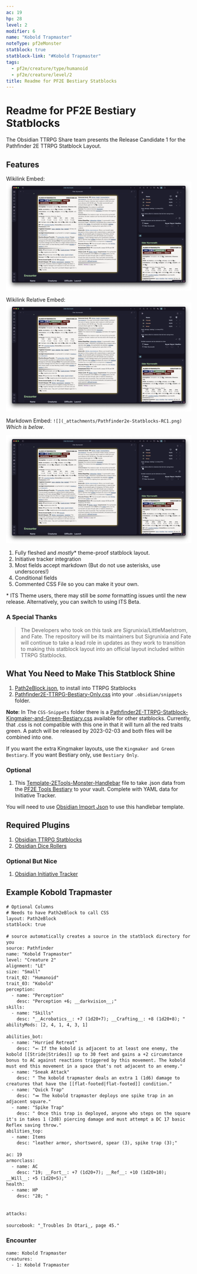 ```yaml
---
ac: 19
hp: 28
level: 2
modifier: 6
name: "Kobold Trapmaster"
noteType: pf2eMonster
statblock: true
statblock-link: "#Kobold Trapmaster"
tags:
  - pf2e/creature/type/humanoid
  - pf2e/creature/level/2
title: Readme for PF2E Bestiary Statblocks
---
```


# Readme for PF2E Bestiary Statblocks

The Obsidian TTRPG Share team presents the Release Candidate 1 for the Pathfinder 2E TTRPG Statblock Layout.

## Features

Wikilink Embed: ![](_attachments/Pathfinder2e-Statblocks-RC1.png)

Wikilink Relative Embed: ![](_attachments/Pathfinder2e-Statblocks-RC1.png)

Markdown Embed: `![](_attachments/Pathfinder2e-Statblocks-RC1.png)` *Which is below*.

![](_attachments/Pathfinder2e-Statblocks-RC1.png)

1. Fully fleshed and *mostly*\* theme-proof statblock layout.
2. Initiative tracker integration
3. Most fields accept markdown (But do not use asterisks, use underscores!)
4. Conditional fields
5. Commented CSS File so you can make it your own.

\* ITS Theme users, there may still be *some* formatting issues until the new release. Alternatively, you can switch to using ITS Beta.

### A Special Thanks

> The Developers who took on this task are Sigrunixia/LittleMaelstrom, and Fate. The repository will be its maintainers but Sigrunixia and Fate will continue to take a lead role in updates as they work to transition to making this statblock layout into an official layout included within TTRPG Statblocks.

## What You Need to Make This Statblock Shine

1. [Path2eBlock.json](_attachments/Path2eBlock.json), to install into TTRPG Statblocks
2. [Pathfinder2E-TTRPG-Bestiary-Only.css](../CSS-Snippets/Pathfinder2E-TTRPG-Bestiary-Only.css) into your `.obsidian/snippets` folder.

**Note**: In The `CSS-Snippets` folder there is a [Pathfinder2E-TTRPG-Statblock-Kingmaker-and-Green-Bestiary.css](../CSS-Snippets/Pathfinder2E-TTRPG-Statblock-Kingmaker-and-Green-Bestiary.css) available for other statblocks. Currently, that .css is not compatible with this one in that it will turn all the red traits green. A patch will be released by 2023-02-03 and both files will be combined into one.

If you want the extra Kingmaker layouts, use the `Kingmaker and Green Bestiary`. If you want Bestiary only, use `Bestiary Only`.

### Optional

1. This [Template-2ETools-Monster-Handlebar](Template-2ETools-Monster-Handlebar.md) file to take .json data from the [PF2E Tools Bestiary](https://pf2etools.com/bestiary.html#aapoph%20serpentfolk_b2) to your vault. Complete with YAML data for Initiative Tracker.

You will need to use [Obsidian Import Json](https://github.com/farling42/obsidian-import-json) to use this handlebar template.

## Required Plugins

1. [Obsidian TTRPG Statblocks](https://github.com/valentine195/obsidian-5e-statblocks)
2. [Obsidian Dice Rollers](https://github.com/valentine195/obsidian-dice-roller)

### Optional But Nice

1. [Obsidian Initiative Tracker](https://github.com/valentine195/obsidian-initiative-tracker)

## Example Kobold Trapmaster

```statblock
# Optional Columns
# Needs to have Path2eBlock to call CSS
layout: Path2eBlock
statblock: true

# source automatically creates a source in the statblock directory for you
source: Pathfinder
name: "Kobold Trapmaster"
level: "Creature 2"
alignment: "LE"
size: "Small"
trait_02: "Humanoid"
trait_03: "Kobold"
perception:
  - name: "Perception"
    desc: "Perception +6; __darkvision__;"
skills:
  - name: "Skills"
    desc: "__Acrobatics__: +7 (1d20+7); __Crafting__: +8 (1d20+8); "
abilityMods: [2, 4, 1, 4, 3, 1]

abilities_bot:
  - name: "Hurried Retreat"
    desc: "⬻ If the kobold is adjacent to at least one enemy, the kobold [[Stride|Strides]] up to 30 feet and gains a +2 circumstance bonus to AC against reactions triggered by this movement. The kobold must end this movement in a space that's not adjacent to an enemy."
  - name: "Sneak Attack"
    desc: " The kobold trapmaster deals an extra 1 (1d6) damage to creatures that have the [[flat-footed|flat-footed]] condition."
  - name: "Quick Trap"
    desc: "⬽ The kobold trapmaster deploys one spike trap in an adjacent square."
  - name: "Spike Trap"
    desc: " Once this trap is deployed, anyone who steps on the square it's in takes 1 (2d8) piercing damage and must attempt a DC 17 basic Reflex saving throw."
abilities_top:
  - name: Items
    desc: "leather armor, shortsword, spear (3), spike trap (3);"

ac: 19
armorclass:
  - name: AC
    desc: "19; __Fort__: +7 (1d20+7); __Ref__: +10 (1d20+10); __Will__: +5 (1d20+5);"
health:
  - name: HP
    desc: "28; "


attacks:

sourcebook: "_Troubles In Otari_, page 45."
```

### Encounter

```encounter-table
name: Kobold Trapmaster
creatures:
  - 1: Kobold Trapmaster
```